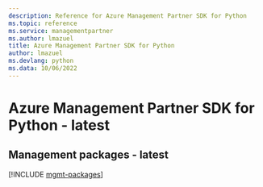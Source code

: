 ```yaml
---
description: Reference for Azure Management Partner SDK for Python
ms.topic: reference
ms.service: managementpartner
ms.author: lmazuel
title: Azure Management Partner SDK for Python
author: lmazuel
ms.devlang: python
ms.data: 10/06/2022
---
```

# Azure Management Partner SDK for Python - latest

## Management packages - latest
[!INCLUDE [mgmt-packages](management-partner-mgmt-index.md)]
